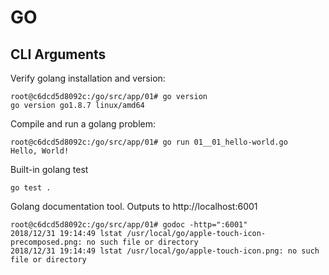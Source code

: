 # GO

## CLI Arguments

Verify golang installation and version:

```
root@c6dcd5d8092c:/go/src/app/01# go version
go version go1.8.7 linux/amd64
```

Compile and run a golang problem:

```
root@c6dcd5d8092c:/go/src/app/01# go run 01__01_hello-world.go
Hello, World!
```

Built-in golang test

```
go test .
```

Golang documentation tool.  Outputs to http://localhost:6001

```
root@c6dcd5d8092c:/go/src/app/01# godoc -http=":6001"
2018/12/31 19:14:49 lstat /usr/local/go/apple-touch-icon-precomposed.png: no such file or directory
2018/12/31 19:14:49 lstat /usr/local/go/apple-touch-icon.png: no such file or directory
```
